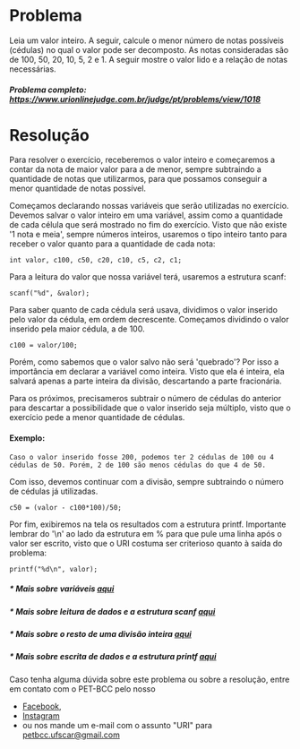 # Problema

Leia um valor inteiro. A seguir, calcule o menor número de notas possíveis (cédulas) no qual o valor pode ser decomposto. As notas consideradas são de 100, 50, 20, 10, 5, 2 e 1. A seguir mostre o valor lido e a relação de notas necessárias.

##### Problema completo: https://www.urionlinejudge.com.br/judge/pt/problems/view/1018

# Resolução

Para resolver o exercício, receberemos o valor inteiro e começaremos a contar da nota de maior valor para a de menor, sempre subtraindo a quantidade de notas que utilizarmos, para que possamos conseguir a menor quantidade de notas possível.

Começamos declarando nossas variáveis que serão utilizadas no exercício. Devemos salvar o valor inteiro em uma variável, assim como a quantidade de cada célula que será mostrado no fim do exercício. 
Visto que não existe '1 nota e meia', sempre números inteiros, usaremos o tipo inteiro tanto para receber o valor quanto para a quantidade de cada nota:


	int valor, c100, c50, c20, c10, c5, c2, c1;


Para a leitura do valor que nossa variável terá, usaremos a estrutura scanf:

	scanf("%d", &valor);


Para saber quanto de cada cédula será usava, dividimos o valor inserido pelo valor da cédula, em ordem decrescente. 
Começamos dividindo o valor inserido pela maior cédula, a de 100. 

	c100 = valor/100;

Porém, como sabemos que o valor salvo não será 'quebrado'?
Por isso a importância em declarar a variável como inteira. Visto que ela é inteira, ela salvará apenas a parte inteira da divisão, descartando a parte fracionária.


Para os próximos, precisameros subtrair o número de cédulas do anterior para descartar a possibilidade que o valor inserido seja múltiplo, visto que o exercício pede a menor quantidade de cédulas. 

#### Exemplo:
	Caso o valor inserido fosse 200, podemos ter 2 cédulas de 100 ou 4 cédulas de 50. Porém, 2 de 100 são menos cédulas do que 4 de 50. 

Com isso, devemos continuar com a divisão, sempre subtraindo o número de cédulas já utilizadas.

    c50 = (valor - c100*100)/50;

Por fim, exibiremos na tela os resultados com a estrutura printf. Importante lembrar do '\n' ao lado da estrutura em % para que pule uma linha após o valor ser escrito, visto que o URI costuma ser criterioso quanto à saída do problema:

	printf("%d\n", valor);

##### * Mais sobre variáveis [aqui](http://linguagemc.com.br/variaveis-em-linguagem-c/)

##### * Mais sobre leitura de dados e a estrutura scanf [aqui](http://linguagemc.com.br/operacoes-de-entrada-e-saida-de-dados-em-linguagem-c/)

##### * Mais sobre o resto de uma divisão inteira [aqui](http://linguagemc.com.br/resto-de-uma-divisao-inteira-em-c/)

##### * Mais sobre escrita de dados e a estrutura printf [aqui](http://linguagemc.com.br/operacoes-de-entrada-e-saida-de-dados-em-linguagem-c/)

Caso tenha alguma dúvida sobre este problema ou sobre a resolução, entre em contato com o PET-BCC pelo nosso
* [Facebook](https://www.facebook.com/petbcc/),
* [Instagram](https://www.instagram.com/petbcc.ufscar/)
* ou nos mande um e-mail com o assunto "URI" para  petbcc.ufscar@gmail.com

